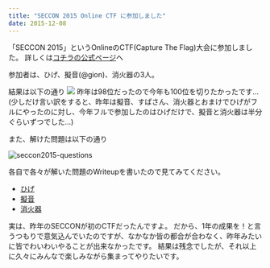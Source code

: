 ```yaml
---
title: "SECCON 2015 Online CTF に参加しました"
date: 2015-12-08
---
```


「SECCON 2015」というOnlineのCTF(Capture The Flag)大会に参加しました。
詳しくは[コチラの公式ページ](http://2015.seccon.jp/seccon2015-online-ctf.html)へ

参加者は、ひげ、擬音(@gion)、消火器の3人。

結果は以下の通り
[![](//www.iggg.org/wp-content/uploads/2015/12/seccon2015result-300x32.png)](//www.iggg.org/wp-content/uploads/2015/12/seccon2015result.png)
昨年は98位だったので今年も100位を切りたかったです...
(少しだけ言い訳をすると、昨年は擬音、すぱさん、消火器とおまけでひげがフルにやったのに対し、今年フルで参加したのはひげだけで、擬音と消火器は半分ぐらいずつでした...)

また、解けた問題は以下の通り

![seccon2015-questions](//www.iggg.org/wp-content/uploads/2015/12/seccon2015-questions-419x1024.png)

各自で各々が解いた問題のWriteupを書いたので見てみてください。

* [ひげ](https://gist.github.com/matsubara0507/73cbb414b470c2df476b)
* [擬音](https://gist.github.com/gion-xy/dd468f240d959f03f18e)
* [消火器](//www.iggg.org/wiki/?%E6%83%85%E5%A0%B1%E5%8A%9B%E3%81%8C%E4%BD%8E%E3%81%84%E4%BA%BA%E3%81%AE%E3%81%9F%E3%82%81%E3%81%AECTF)

実は、昨年のSECCONが初のCTFだったんですよ。
だから、1年の成果を！と言うつもりで意気込んでいたのですが、なかなか皆の都合が合わなく、昨年みたいに皆でわいわいやることが出来なかったです。
結果は残念でしたが、それ以上に久々にみんなで楽しみながら集まってやりたいです。